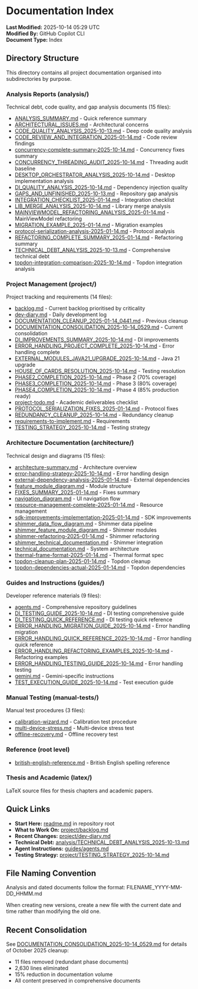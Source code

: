 # Documentation Index

**Last Modified:** 2025-10-14 05:29 UTC  
**Modified By:** GitHub Copilot CLI  
**Document Type:** Index

## Directory Structure

This directory contains all project documentation organised into subdirectories by purpose.

### Analysis Reports (analysis/)

Technical debt, code quality, and gap analysis documents (15 files):

- [ANALYSIS_SUMMARY.md](analysis/ANALYSIS_SUMMARY.md) - Quick reference summary
- [ARCHITECTURAL_ISSUES.md](analysis/ARCHITECTURAL_ISSUES.md) - Architectural concerns
- [CODE_QUALITY_ANALYSIS_2025-10-13.md](analysis/CODE_QUALITY_ANALYSIS_2025-10-13.md) - Deep code quality analysis
- [CODE_REVIEW_AND_INTEGRATION_2025-01-14.md](analysis/CODE_REVIEW_AND_INTEGRATION_2025-01-14.md) - Code review findings
- [concurrency-complete-summary-2025-10-14.md](analysis/concurrency-complete-summary-2025-10-14.md) - Concurrency fixes
  summary
- [CONCURRENCY_THREADING_AUDIT_2025-10-14.md](analysis/CONCURRENCY_THREADING_AUDIT_2025-10-14.md) - Threading audit
  baseline
- [DESKTOP_ORCHESTRATOR_ANALYSIS_2025-10-14.md](analysis/DESKTOP_ORCHESTRATOR_ANALYSIS_2025-10-14.md) - Desktop
  implementation analysis
- [DI_QUALITY_ANALYSIS_2025-10-14.md](analysis/DI_QUALITY_ANALYSIS_2025-10-14.md) - Dependency injection quality
- [GAPS_AND_UNFINISHED_2025-10-13.md](analysis/GAPS_AND_UNFINISHED_2025-10-13.md) - Repository gap analysis
- [INTEGRATION_CHECKLIST_2025-01-14.md](analysis/INTEGRATION_CHECKLIST_2025-01-14.md) - Integration checklist
- [LIB_MERGE_ANALYSIS_2025-10-14.md](analysis/LIB_MERGE_ANALYSIS_2025-10-14.md) - Library merge analysis
- [MAINVIEWMODEL_REFACTORING_ANALYSIS_2025-01-14.md](analysis/MAINVIEWMODEL_REFACTORING_ANALYSIS_2025-01-14.md) -
  MainViewModel refactoring
- [MIGRATION_EXAMPLE_2025-01-14.md](analysis/MIGRATION_EXAMPLE_2025-01-14.md) - Migration examples
- [protocol-serialization-analysis-2025-01-14.md](analysis/protocol-serialization-analysis-2025-01-14.md) - Protocol
  analysis
- [REFACTORING_COMPLETE_SUMMARY_2025-01-14.md](analysis/REFACTORING_COMPLETE_SUMMARY_2025-01-14.md) - Refactoring
  summary
- [TECHNICAL_DEBT_ANALYSIS_2025-10-13.md](analysis/TECHNICAL_DEBT_ANALYSIS_2025-10-13.md) - Comprehensive technical debt
- [topdon-integration-comparison-2025-10-14.md](analysis/topdon-integration-comparison-2025-10-14.md) - Topdon
  integration analysis

### Project Management (project/)

Project tracking and requirements (14 files):

- [backlog.md](project/backlog.md) - Current backlog prioritised by criticality
- [dev-diary.md](project/dev-diary.md) - Daily development log
- [DOCUMENTATION_CLEANUP_2025-01-14_0441.md](project/DOCUMENTATION_CLEANUP_2025-01-14_0441.md) - Previous cleanup
- [DOCUMENTATION_CONSOLIDATION_2025-10-14_0529.md](project/DOCUMENTATION_CONSOLIDATION_2025-10-14_0529.md) - Current
  consolidation
- [DI_IMPROVEMENTS_SUMMARY_2025-10-14.md](project/DI_IMPROVEMENTS_SUMMARY_2025-10-14.md) - DI improvements
- [ERROR_HANDLING_PROJECT_COMPLETE_2025-10-14.md](project/ERROR_HANDLING_PROJECT_COMPLETE_2025-10-14.md) - Error
  handling complete
- [EXTERNAL_MODULES_JAVA21_UPGRADE_2025-10-14.md](project/EXTERNAL_MODULES_JAVA21_UPGRADE_2025-10-14.md) - Java 21
  upgrade
- [HOUSE_OF_CARDS_RESOLUTION_2025-10-14.md](project/HOUSE_OF_CARDS_RESOLUTION_2025-10-14.md) - Testing resolution
- [PHASE2_COMPLETION_2025-10-14.md](project/PHASE2_COMPLETION_2025-10-14.md) - Phase 2 (70% coverage)
- [PHASE3_COMPLETION_2025-10-14.md](project/PHASE3_COMPLETION_2025-10-14.md) - Phase 3 (80% coverage)
- [PHASE4_COMPLETION_2025-10-14.md](project/PHASE4_COMPLETION_2025-10-14.md) - Phase 4 (85% production ready)
- [project-todo.md](project/project-todo.md) - Academic deliverables checklist
- [PROTOCOL_SERIALIZATION_FIXES_2025-01-14.md](project/PROTOCOL_SERIALIZATION_FIXES_2025-01-14.md) - Protocol fixes
- [REDUNDANCY_CLEANUP_2025-10-14.md](project/REDUNDANCY_CLEANUP_2025-10-14.md) - Redundancy cleanup
- [requirements-to-implement.md](project/requirements-to-implement.md) - Requirements
- [TESTING_STRATEGY_2025-10-14.md](project/TESTING_STRATEGY_2025-10-14.md) - Testing strategy

### Architecture Documentation (architecture/)

Technical design and diagrams (15 files):

- [architecture-summary.md](architecture/architecture-summary.md) - Architecture overview
- [error-handling-strategy-2025-10-14.md](architecture/error-handling-strategy-2025-10-14.md) - Error handling design
- [external-dependency-analysis-2025-01-14.md](architecture/external-dependency-analysis-2025-01-14.md) - External
  dependencies
- [feature_module_diagram.md](architecture/feature_module_diagram.md) - Module structure
- [FIXES_SUMMARY_2025-01-14.md](architecture/FIXES_SUMMARY_2025-01-14.md) - Fixes summary
- [navigation_diagram.md](architecture/navigation_diagram.md) - UI navigation flow
- [resource-management-complete-2025-01-14.md](architecture/resource-management-complete-2025-01-14.md) - Resource
  management
- [sdk-improvements-implementation-2025-01-14.md](architecture/sdk-improvements-implementation-2025-01-14.md) - SDK
  improvements
- [shimmer_data_flow_diagram.md](architecture/shimmer_data_flow_diagram.md) - Shimmer data pipeline
- [shimmer_feature_module_diagram.md](architecture/shimmer_feature_module_diagram.md) - Shimmer modules
- [shimmer-refactoring-2025-01-14.md](architecture/shimmer-refactoring-2025-01-14.md) - Shimmer refactoring
- [shimmer_technical_documentation.md](architecture/shimmer_technical_documentation.md) - Shimmer integration
- [technical_documentation.md](architecture/technical_documentation.md) - System architecture
- [thermal-frame-format-2025-01-14.md](architecture/thermal-frame-format-2025-01-14.md) - Thermal format spec
- [topdon-cleanup-plan-2025-01-14.md](architecture/topdon-cleanup-plan-2025-01-14.md) - Topdon cleanup
- [topdon-dependencies-actual-2025-01-14.md](architecture/topdon-dependencies-actual-2025-01-14.md) - Topdon
  dependencies

### Guides and Instructions (guides/)

Developer reference materials (9 files):

- [agents.md](../agents.md) - Comprehensive repository guidelines
- [DI_TESTING_GUIDE_2025-10-14.md](guides/DI_TESTING_GUIDE_2025-10-14.md) - DI testing comprehensive guide
- [DI_TESTING_QUICK_REFERENCE.md](guides/DI_TESTING_QUICK_REFERENCE.md) - DI testing quick reference
- [ERROR_HANDLING_MIGRATION_GUIDE_2025-10-14.md](guides/ERROR_HANDLING_MIGRATION_GUIDE_2025-10-14.md) - Error handling
  migration
- [ERROR_HANDLING_QUICK_REFERENCE_2025-10-14.md](guides/ERROR_HANDLING_QUICK_REFERENCE_2025-10-14.md) - Error handling
  quick reference
- [ERROR_HANDLING_REFACTORING_EXAMPLES_2025-10-14.md](guides/ERROR_HANDLING_REFACTORING_EXAMPLES_2025-10-14.md) -
  Refactoring examples
- [ERROR_HANDLING_TESTING_GUIDE_2025-10-14.md](guides/ERROR_HANDLING_TESTING_GUIDE_2025-10-14.md) - Error handling
  testing
- [gemini.md](../gemini.md) - Gemini-specific instructions
- [TEST_EXECUTION_GUIDE_2025-10-14.md](guides/TEST_EXECUTION_GUIDE_2025-10-14.md) - Test execution guide

### Manual Testing (manual-tests/)

Manual test procedures (3 files):

- [calibration-wizard.md](manual-tests/calibration-wizard.md) - Calibration test procedure
- [multi-device-stress.md](manual-tests/multi-device-stress.md) - Multi-device stress test
- [offline-recovery.md](manual-tests/offline-recovery.md) - Offline recovery test

### Reference (root level)

- [british-english-reference.md](british-english-reference.md) - British English spelling reference

### Thesis and Academic (latex/)

LaTeX source files for thesis chapters and academic papers.

## Quick Links

- **Start Here:** [readme.md](../readme.md) in repository root
- **What to Work On:** [project/backlog.md](project/backlog.md)
- **Recent Changes:** [project/dev-diary.md](project/dev-diary.md)
- **Technical Debt:** [analysis/TECHNICAL_DEBT_ANALYSIS_2025-10-13.md](analysis/TECHNICAL_DEBT_ANALYSIS_2025-10-13.md)
- **Agent Instructions:** [guides/agents.md](../agents.md)
- **Testing Strategy:** [project/TESTING_STRATEGY_2025-10-14.md](project/TESTING_STRATEGY_2025-10-14.md)

## File Naming Convention

Analysis and dated documents follow the format: FILENAME_YYYY-MM-DD_HHMM.md

When creating new versions, create a new file with the current date and time rather than modifying the old one.

## Recent Consolidation

See [DOCUMENTATION_CONSOLIDATION_2025-10-14_0529.md](project/DOCUMENTATION_CONSOLIDATION_2025-10-14_0529.md) for details
of October 2025 cleanup:

- 11 files removed (redundant phase documents)
- 2,630 lines eliminated
- 15% reduction in documentation volume
- All content preserved in comprehensive documents



